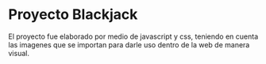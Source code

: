 # Proyecto Blackjack
El proyecto fue elaborado por medio de javascript y css, teniendo en cuenta las imagenes que se importan para darle uso dentro de la web de manera visual.